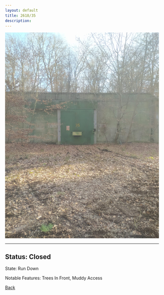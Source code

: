 ```yaml
---
layout: default
title: 2618/35
description: 
---
```

![image](https://raw.githubusercontent.com/Feuerstern3001/feuerstern3001.github.io/main/forest/bunker/2618-35.jpeg)

* * *

## Status: Closed

State: Run Down

Notable Features: Trees In Front, Muddy Access

[Back](/./forest/bunker.html)
